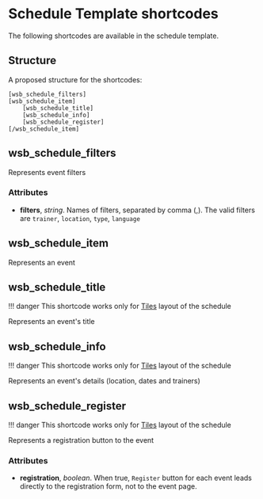 # Schedule Template shortcodes

The following shortcodes are available in the schedule template.

## Structure
A proposed structure for the shortcodes:

    [wsb_schedule_filters]
    [wsb_schedule_item]
        [wsb_schedule_title]
        [wsb_schedule_info]
        [wsb_schedule_register]
    [/wsb_schedule_item]

## wsb_schedule_filters
Represents event filters

### Attributes

* **filters**, *string*. Names of filters, separated by comma (,).
The valid filters are `trainer`, `location`, `type`, `language`

## wsb_schedule_item
Represents an event

## wsb_schedule_title

!!! danger
    This shortcode works only for [Tiles](https://support.workshopbutler.com/articles/configuring-the-wordpress-plugin/) layout
    of the schedule

Represents an event's title

## wsb_schedule_info

!!! danger
    This shortcode works only for [Tiles](https://support.workshopbutler.com/articles/configuring-the-wordpress-plugin/) layout
    of the schedule

Represents an event's details (location, dates and trainers)

## wsb_schedule_register

!!! danger
    This shortcode works only for [Tiles](https://support.workshopbutler.com/articles/configuring-the-wordpress-plugin/) layout
    of the schedule

Represents a registration button to the event

### Attributes

* **registration**, *boolean*. When true, `Register` button for each event leads directly to the registration form, not to the event page. 
